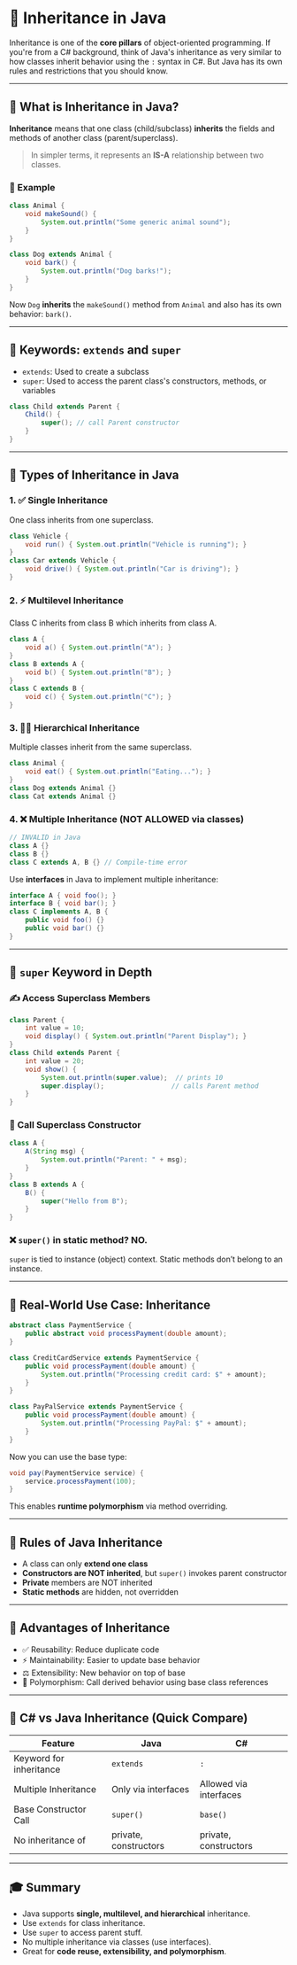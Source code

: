 # 🌟 Inheritance in Java

Inheritance is one of the **core pillars** of object-oriented programming. If you're from a C# background, think of Java's inheritance as very similar to how classes inherit behavior using the `:` syntax in C#. But Java has its own rules and restrictions that you should know.

---

## 🔎 What is Inheritance in Java?

**Inheritance** means that one class (child/subclass) **inherits** the fields and methods of another class (parent/superclass).

> In simpler terms, it represents an **IS-A** relationship between two classes.

### 🤯 Example

```java
class Animal {
    void makeSound() {
        System.out.println("Some generic animal sound");
    }
}

class Dog extends Animal {
    void bark() {
        System.out.println("Dog barks!");
    }
}
```

Now `Dog` **inherits** the `makeSound()` method from `Animal` and also has its own behavior: `bark()`.

---

## 🔸 Keywords: `extends` and `super`

- `extends`: Used to create a subclass
- `super`: Used to access the parent class's constructors, methods, or variables

```java
class Child extends Parent {
    Child() {
        super(); // call Parent constructor
    }
}
```

---

## 🌿 Types of Inheritance in Java

### 1. ✅ **Single Inheritance**

One class inherits from one superclass.

```java
class Vehicle {
    void run() { System.out.println("Vehicle is running"); }
}
class Car extends Vehicle {
    void drive() { System.out.println("Car is driving"); }
}
```

### 2. ⚡ **Multilevel Inheritance**

Class C inherits from class B which inherits from class A.

```java
class A {
    void a() { System.out.println("A"); }
}
class B extends A {
    void b() { System.out.println("B"); }
}
class C extends B {
    void c() { System.out.println("C"); }
}
```

### 3. 🤹‍♀️ **Hierarchical Inheritance**

Multiple classes inherit from the same superclass.

```java
class Animal {
    void eat() { System.out.println("Eating..."); }
}
class Dog extends Animal {}
class Cat extends Animal {}
```

### 4. ❌ **Multiple Inheritance** (NOT ALLOWED via classes)

```java
// INVALID in Java
class A {}
class B {}
class C extends A, B {} // Compile-time error
```

Use **interfaces** in Java to implement multiple inheritance:

```java
interface A { void foo(); }
interface B { void bar(); }
class C implements A, B {
    public void foo() {}
    public void bar() {}
}
```

---

## 🧰 `super` Keyword in Depth

### ✍ Access Superclass Members

```java
class Parent {
    int value = 10;
    void display() { System.out.println("Parent Display"); }
}
class Child extends Parent {
    int value = 20;
    void show() {
        System.out.println(super.value);  // prints 10
        super.display();                 // calls Parent method
    }
}
```

### 🥦 Call Superclass Constructor

```java
class A {
    A(String msg) {
        System.out.println("Parent: " + msg);
    }
}
class B extends A {
    B() {
        super("Hello from B");
    }
}
```

### ❌ `super()` in static method? NO.

`super` is tied to instance (object) context. Static methods don’t belong to an instance.

---

## 🌟 Real-World Use Case: Inheritance

```java
abstract class PaymentService {
    public abstract void processPayment(double amount);
}

class CreditCardService extends PaymentService {
    public void processPayment(double amount) {
        System.out.println("Processing credit card: $" + amount);
    }
}

class PayPalService extends PaymentService {
    public void processPayment(double amount) {
        System.out.println("Processing PayPal: $" + amount);
    }
}
```

Now you can use the base type:

```java
void pay(PaymentService service) {
    service.processPayment(100);
}
```

This enables **runtime polymorphism** via method overriding.

---

## 📅 Rules of Java Inheritance

- A class can only **extend one class**
- **Constructors are NOT inherited**, but `super()` invokes parent constructor
- **Private** members are NOT inherited
- **Static methods** are hidden, not overridden

---

## 🚀 Advantages of Inheritance

- ✅ Reusability: Reduce duplicate code
- ⚡ Maintainability: Easier to update base behavior
- ⚖️ Extensibility: New behavior on top of base
- 🤝 Polymorphism: Call derived behavior using base class references

---

## 🤔 C# vs Java Inheritance (Quick Compare)

| Feature                 | Java                  | C#                     |
| ----------------------- | --------------------- | ---------------------- |
| Keyword for inheritance | `extends`             | `:`                    |
| Multiple Inheritance    | Only via interfaces   | Allowed via interfaces |
| Base Constructor Call   | `super()`             | `base()`               |
| No inheritance of       | private, constructors | private, constructors  |

---

## 🎓 Summary

- Java supports **single, multilevel, and hierarchical** inheritance.
- Use `extends` for class inheritance.
- Use `super` to access parent stuff.
- No multiple inheritance via classes (use interfaces).
- Great for **code reuse, extensibility, and polymorphism**.
